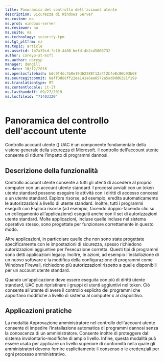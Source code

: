 ```yaml
---
title: Panoramica del controllo dell'account utente
description: Sicurezza di Windows Server
ms.custom: na
ms.prod: windows-server
ms.reviewer: na
ms.suite: na
ms.technology: security-tpm
ms.tgt_pltfrm: na
ms.topic: article
ms.assetid: 1b7a39cd-fc10-4408-befd-4b2c45806732
author: coreyp-at-msft
ms.author: coreyp
manager: dongill
ms.date: 10/12/2016
ms.openlocfilehash: bdc9f4dc4b8e19d62288f12a4f2b4e8c86b93b68
ms.sourcegitcommit: 6aff3d88ff22ea141a6ea6572a5ad8dd6321f199
ms.translationtype: MT
ms.contentlocale: it-IT
ms.lasthandoff: 09/27/2019
ms.locfileid: "71403320"
---
```

# <a name="user-account-control-overview"></a>Panoramica del controllo dell'account utente
Controllo account utente \(\) UAC è un componente fondamentale della visione generale della sicurezza di Microsoft.  Il controllo dell'account utente consente di ridurre l'impatto di programmi dannosi.

## <a name="BKMK_OVER"></a>Descrizione della funzionalità
Controllo account utente consente a tutti gli utenti di accedere al proprio computer con un account utente standard. I processi avviati con un token utente standard possono eseguire le attività con i diritti di accesso concessi a un utente standard. Esplora risorse, ad esempio, eredita automaticamente le autorizzazioni a livello di utente standard. Inoltre, tutti i programmi eseguiti con Esplora risorse \(ad esempio, facendo doppio\-facendo clic su un collegamento all'applicazione\) eseguiti anche con il set di autorizzazioni utente standard. Molte applicazioni, incluse quelle incluse nel sistema operativo stesso, sono progettate per funzionare correttamente in questo modo.

Altre applicazioni, in particolare quelle che non sono state progettate specificamente con le impostazioni di sicurezza, spesso richiedono autorizzazioni aggiuntive per l'esecuzione corretta. Questi tipi di programmi sono detti applicazioni legacy. Inoltre, le azioni, ad esempio l'installazione di un nuovo software e la modifica della configurazione di programmi come Windows Firewall, richiedono più autorizzazioni rispetto a quelle disponibili per un account utente standard.

Quando un'applicazione deve essere eseguita con più di diritti utente standard, UAC può ripristinare i gruppi di utenti aggiuntivi nel token. Ciò consente all'utente di avere il controllo esplicito dei programmi che apportano modifiche a livello di sistema al computer o al dispositivo.

## <a name="BKMK_APP"></a>Applicazioni pratiche
La modalità Approvazione amministratore nel controllo dell'account utente consente di impedire l'installazione automatica di programmi dannosi senza la conoscenza di un amministratore. Consente inoltre di proteggere dal sistema involontario\-modifiche di ampio livello. Infine, questa modalità può essere usata per applicare un livello superiore di conformità nella quale gli amministratori devono fornire esplicitamente il consenso o le credenziali per ogni processo amministrativo.



